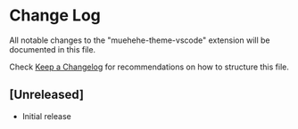 # Change Log

All notable changes to the "muehehe-theme-vscode" extension will be documented in this file.

Check [Keep a Changelog](http://keepachangelog.com/) for recommendations on how to structure this file.

## [Unreleased]

-   Initial release
